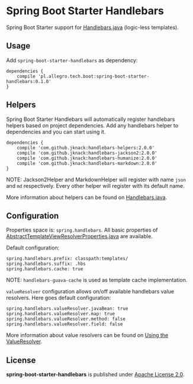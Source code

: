 Spring Boot Starter Handlebars
====

Spring Boot Starter support for
[Handlebars.java](https://github.com/jknack/handlebars.java)
(logic-less templates).

## Usage

Add `spring-boot-starter-handlebars` as dependency:

    dependencies {
        compile 'pl.allegro.tech.boot:spring-boot-starter-handlebars:0.1.0'
    }

## Helpers

Spring Boot Starter Handlebars will automatically register handlebars helpers based on project dependencies.
Add any handlebars helper to dependencies and you can start using it.

    dependencies {
        compile 'com.github.jknack:handlebars-helpers:2.0.0'
        compile 'com.github.jknack:handlebars-jackson2:2.0.0'
        compile 'com.github.jknack:handlebars-humanize:2.0.0'
        compile 'com.github.jknack:handlebars-markdown:2.0.0'
    }

NOTE: Jackson2Helper and MarkdownHelper will register with name `json` and `md` respectively.
Every other helper will register with its default name.

More information about helpers can be found on
[Handlebars.java](https://github.com/jknack/handlebars.java).

## Configuration

Properties space is: `spring.handlebars`. All basic properties of
[AbstractTemplateViewResolverProperties.java](http://docs.spring.io/autorepo/docs/spring-boot/current/api/org/springframework/boot/autoconfigure/template/AbstractTemplateViewResolverProperties.html)
are available.

Default configuration:

    spring.handlebars.prefix: classpath:templates/
    spring.handlebars.suffix: .hbs
    spring.handlebars.cache: true

NOTE: `handlebars-guava-cache` is used as template cache implementation.

`valueResolver` configuration allows on/off available handlebars value resolvers.
Here goes default configuration:

    spring.handlebars.valueResolver.javaBean: true
    spring.handlebars.valueResolver.map: true
    spring.handlebars.valueResolver.method: false
    spring.handlebars.valueResolver.field: false

More information about value resolvers can be found on
[Using the ValueResolver](https://github.com/jknack/handlebars.java#using-the-valueresolver).


## License

**spring-boot-starter-handlebars** is published under [Apache License 2.0](http://www.apache.org/licenses/LICENSE-2.0).